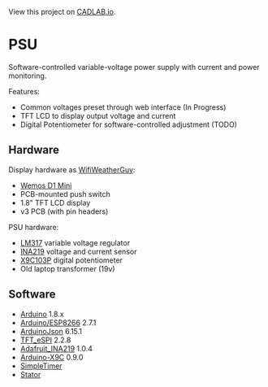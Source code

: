 View this project on [CADLAB.io](https://cadlab.io/project/1763). 

# PSU
Software-controlled variable-voltage power supply with current and power monitoring.

Features:
- Common voltages preset through web interface (In Progress)
- TFT LCD to display output voltage and current
- Digital Potentiometer for software-controlled adjustment (TODO)

## Hardware
Display hardware as [WifiWeatherGuy](https://cadlab.io/project/1280/master/files):
- [Wemos D1 Mini](https://wiki.wemos.cc/products:d1:d1_mini)
- PCB-mounted push switch
- 1.8" TFT LCD display
- v3 PCB (with pin headers)

PSU hardware:
- [LM317](https://en.wikipedia.org/wiki/LM317) variable voltage regulator
- [INA219](https://www.adafruit.com/product/904) voltage and current sensor
- [X9C103P](https://www.renesas.com/us/en/products/data-converters/digital-potentiometers/dcp/device/X9C103.html) digital potentiometer
- Old laptop transformer (19v)

## Software
- [Arduino](https://www.arduino.cc/en/main/software) 1.8.x
- [Arduino/ESP8266](https://github.com/esp8266/Arduino) 2.7.1
- [ArduinoJson](https://arduinojson.org) 6.15.1
- [TFT_eSPI](https://github.com/Bodmer/TFT_eSPI) 2.2.8
- [Adafruit_INA219](https://github.com/adafruit/Adafruit_INA219) 1.0.4
- [Arduino-X9C](https://github.com/philbowles/Arduino-X9C) 0.9.0
- [SimpleTimer](https://github.com/schinken/SimpleTimer)
- [Stator](https://github.com/PTS93/Stator)
